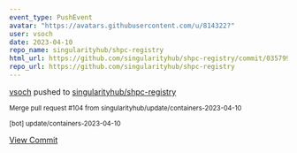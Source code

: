 ```yaml
---
event_type: PushEvent
avatar: "https://avatars.githubusercontent.com/u/814322?"
user: vsoch
date: 2023-04-10
repo_name: singularityhub/shpc-registry
html_url: https://github.com/singularityhub/shpc-registry/commit/035799abdec39ab6aa33275fed6b6823bc22602e
repo_url: https://github.com/singularityhub/shpc-registry
---
```


<a href='https://github.com/vsoch' target='_blank'>vsoch</a> pushed to <a href='https://github.com/singularityhub/shpc-registry' target='_blank'>singularityhub/shpc-registry</a>

<small>Merge pull request #104 from singularityhub/update/containers-2023-04-10

[bot] update/containers-2023-04-10</small>

<a href='https://github.com/singularityhub/shpc-registry/commit/035799abdec39ab6aa33275fed6b6823bc22602e' target='_blank'>View Commit</a>